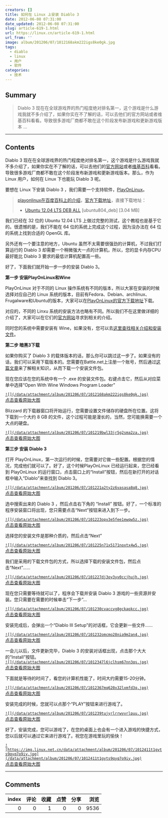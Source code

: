 ```yaml
---
creators: []
title: 如何在 Linux 上安装 Diablo 3
date: 2012-06-08 07:31:00
date_updated: 2012-06-08 07:31:00
slug: article-619-1.html
url: https://linux.cn/article-619-1.html
url_from: ''
image: album/201206/07/1012168akm222igs8ke0gk.jpg
tags:
  - diablo
  - linux
  - 用户
  - 软件
categories:
  - 技术
---
```


## Summary

> Diablo 3 现在在全球游戏界的热门程度绝对排名第一，这个游戏是什么游戏我就不多介绍了，如果你实在不了解的话，可以去他们的官方网站或者维基百科看看。导致很多游戏厂商都不敢在这个阶段发布新游戏和更新游戏版本  ...

***

<!-- more -->

## Contents

Diablo 3 现在在全球游戏界的热门程度绝对排名第一，这个游戏是什么游戏我就不多介绍了，如果你实在不了解的话，可以去他们的[官方网站](http://eu.battle.net/d3/en/?-)或者[维基百科](http://en.wikipedia.org/wiki/Diablo_III)看看。导致很多游戏厂商都不敢在这个阶段发布新游戏和更新游戏版本。那么，作为 Linux 用户，如何在 Linux 下也能玩 Diablo 3 呢。

要想在 Linux 下安装 Diablo 3 ，我们需要一个支持软件，[PlayOnLinux](http://www.playonlinux.com/en/)。

> 
> [playonlinux在百度百科上的介绍](http://baike.baidu.com/view/4066345.htm)，[官方下载地址](http://www.playonlinux.com/en/download.html)，直接下载地址：
> 
> 
> * [Ubuntu 12.04 LTS DEB ALL](http://www.playonlinux.com/script_files/PlayOnLinux/4.1.1/PlayOnLinux_4.1.1.deb) [ubuntu804\_deb] [3.04 MB]
> 
> 
> 

我们已经在 32 位的 Ubuntu 12.04 LTS 上做过完整的测试，这个教程也是基于它的。很遗憾的是，我们不能在 64 位的系统上完成这个过程，因为没办法在 64 位的系统上找到合适的 OpenGL 库。

另外还有一个要注意的地方，Ubuntu 虽然不太需要很强劲的计算机，不过我们打算运行的 Diablo 3 却需要一个稍微强大一点的计算机，所以，您的显卡内存CPU最好能比 Diablo 3 要求的最低计算机配置高一些。

好了，下面我们就开始一步一步的安装 Diablo 3。

**第一步 安装PlayOnLinux和Wine**

PlayOnLinux 对于不同的 Linux 操作系统有不同的版本，所以大家在安装的时候选择对应自己的 Linux 系统的版本，目前有Fedora、Debian、archlinux、Frugalware和Ubuntu的版本，大家可以在[PlayOnLinux的官方下载地址](http://www.playonlinux.com/en/download.html)下载。

对应的，不同的 Linxu 系统的安装方法也略有不同。所以我们不在这里做详细的介绍了，大家可以在它们的[官方网站](http://www.playonlinux.com/en/)寻求到相关的介绍。

同时您的系统中需要安装有 Wine，如果没有，您可以去[这里查找相关介绍和安装文件](http://www.winehq.org/)。

**第二步 暗黑3下载**

如果你购买了 Diablo 3 的载体版本的话，那么你可以跳过这一步了。如果没有的话，我们可以采用下载版本的。您需要在Battle.net上注册一个账号，然后通过[这篇文章](http://eu.battle.net/d3/en/blog/4410912/New_Downloaders_for_English_and_German-12_05_2012#blog)来了解相关知识，从而下载一个安装文件包。

现在您应该在您的系统中有一个 .exe 的安装文件包。右键点击它，然后从对应菜单中选择“Open With Wine Windows Program Loader”

[`![](/data/attachment/album/201206/07/1012168akm222igs8ke0gk.jpg)`  
 点击查看原始大图](https://img.linux.net.cn/data/attachment/album/201206/07/1012168akm222igs8ke0gk.jpg)

Blizzard 的下载器窗口将开始运行，您需要设置文件储存的硬盘所在位置。这将下载到一个大约 8 GB 的文件，这个过程可能是漫长的，当然，您可能换需要一个大点的硬盘。

[`![](/data/attachment/album/201206/07/101219bwl33jr5g2sma2za.jpg)`  
 点击查看原始大图](https://img.linux.net.cn/data/attachment/album/201206/07/101219bwl33jr5g2sma2za.jpg)

**第三步 安装 Diablo 3**

打开 PlayOnLinux，第一次运行的时候，您需要对它做一些配置。根据您的情况，完成他们就可以了。好了，这个时候PlayOnLinux 已经运行起来，您已经看到 PlayOnLinux 的运行窗口，点击窗口上的“Install”按钮，然后在新打开的对话框中输入“Diablo”来查找到 Diablo 3。

[`![](/data/attachment/album/201206/07/101221a2ty2z6vasasa8q8.jpg)`  
 点击查看原始大图](https://img.linux.net.cn/data/attachment/album/201206/07/101221a2ty2z6vasasa8q8.jpg)

选中搜索出来的 Diablo 3 ，然后点击右下角的 “Install” 按钮。好了，一个标准的程序安装窗口将出现，您只需要点击“Next”按钮来进入到下一步。

[`![](/data/attachment/album/201206/07/101223opv3e5fee1ewqw5z.jpg)`  
 点击查看原始大图](https://img.linux.net.cn/data/attachment/album/201206/07/101223opv3e5fee1ewqw5z.jpg)

选择您的安装文件是那种介质的，然后点击“Next”

[`![](/data/attachment/album/201206/07/101225n71x5171noxtx4w5.jpg)`  
 点击查看原始大图](https://img.linux.net.cn/data/attachment/album/201206/07/101225n71x5171noxtx4w5.jpg)

我们是采用的下载文件包的方式，所以选择下载的安装文件包，然后点击“Next”……

[`![](/data/attachment/album/201206/07/101227dj3oy3yv0ccjhujh.jpg)`  
 点击查看原始大图](https://img.linux.net.cn/data/attachment/album/201206/07/101227dj3oy3yv0ccjhujh.jpg)

现在您只需要等待就可以了，程序会下载并安装 Diablo 3 游戏的一些资源并安装。您只需要在需要的时候单击“下一步”...

[`![](/data/attachment/album/201206/07/101230cvaccvg8gckapkcc.jpg)`  
 点击查看原始大图](https://img.linux.net.cn/data/attachment/album/201206/07/101230cvaccvg8gckapkcc.jpg)

安装完成后，会弹出一个“Diablo III Setup”的对话框，它会更新一些文件……

[`![](/data/attachment/album/201206/07/101232omcmo28nia9m2an4.jpg)`  
 点击查看原始大图](https://img.linux.net.cn/data/attachment/album/201206/07/101232omcmo28nia9m2an4.jpg)

一会儿以后，文件更新完毕，Diablo 3 的安装对话框出现，点击那个大大的“Install”按钮。  
 [`![](/data/attachment/album/201206/07/1012347l6jclhsm67nn3qs.jpg)`  
 点击查看原始大图](https://img.linux.net.cn/data/attachment/album/201206/07/1012347l6jclhsm67nn3qs.jpg)

下面就是等待的时间了，看您的计算机性能了，时间大约需要15-20分钟。

[`![](/data/attachment/album/201206/07/1012367mq620x32lxmfd3q.jpg)`  
 点击查看原始大图](https://img.linux.net.cn/data/attachment/album/201206/07/1012367mq620x32lxmfd3q.jpg)

安装完成的时候，您就可以点那个“PLAY”按钮来进行游戏了。

[`![](/data/attachment/album/201206/07/101239tujyrlrrwyvrlpuu.jpg)`  
 点击查看原始大图](https://img.linux.net.cn/data/attachment/album/201206/07/101239tujyrlrrwyvrlpuu.jpg)

好了，安装完成，您可以游戏了，在您的桌面上也会有一个进入游戏的快捷方式，您以后就可以通过它来进行游戏了。祝您在游戏里玩的愉快！

[`![https://img.linux.net.cn/data/attachment/album/201206/07/1012411t1gyts9qyq7o9iy.jpg](/data/attachment/album/201206/07/1012411t1gyts9qyq7o9iy.jpg)`  
 点击查看原始大图](https://img.linux.net.cn/data/attachment/album/201206/07/1012411t1gyts9qyq7o9iy.jpg)

***

## Comments


|   index |   评论 |   收藏 |   点赞 |   分享 |   浏览 |
|--------:|-------:|-------:|-------:|-------:|-------:|
|       0 |      0 |      1 |      0 |      0 |   9536 |
